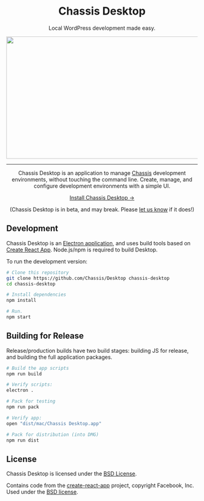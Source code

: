 <div align="center">
	<h1>Chassis Desktop</h1>
	<p>Local WordPress development made easy.</p>
	<img src="http://beta.chassis.io/images/main@2x.png" width="772" height="322" />
	<hr />
	<p>Chassis Desktop is an application to manage <a href="https://github.com/Chassis/Chassis">Chassis</a> development environments, without touching the command line. Create, manage, and configure development environments with a simple UI.</p>
	<p><a href="https://github.com/Chassis/Desktop/releases">Install Chassis Desktop &rarr;</a></p>
	<p>(Chassis Desktop is in beta, and may break. Please <a href="https://github.com/Chassis/Desktop/issues">let us know</a> if it does!)</p>
</div>

## Development

Chassis Desktop is an [Electron application](http://electron.atom.io/), and uses build tools based on [Create React App][create-react-app]. Node.js/npm is required to build Desktop.

To run the development version:

```sh
# Clone this repository
git clone https://github.com/Chassis/Desktop chassis-desktop
cd chassis-desktop

# Install dependencies
npm install

# Run.
npm start
```


## Building for Release

Release/production builds have two build stages: building JS for release, and building the full application packages.

```sh
# Build the app scripts
npm run build

# Verify scripts:
electron .

# Pack for testing
npm run pack

# Verify app:
open "dist/mac/Chassis Desktop.app"

# Pack for distribution (into DMG)
npm run dist
```


## License

Chassis Desktop is licensed under the [BSD License](license.md).

Contains code from the [create-react-app][] project, copyright Facebook, Inc. Used under the [BSD license](https://github.com/facebookincubator/create-react-app/blob/master/LICENSE).

[create-react-app]: https://github.com/facebookincubator/create-react-app
